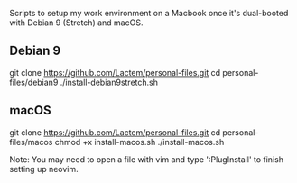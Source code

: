 Scripts to setup my work environment on a Macbook once it's dual-booted with Debian 9 (Stretch) and macOS.

## Debian 9
git clone https://github.com/Lactem/personal-files.git
cd personal-files/debian9
./install-debian9stretch.sh

## macOS
git clone https://github.com/Lactem/personal-files.git
cd personal-files/macos
chmod +x install-macos.sh
./install-macos.sh

Note: You may need to open a file with vim and type ':PlugInstall' to finish setting up neovim.
